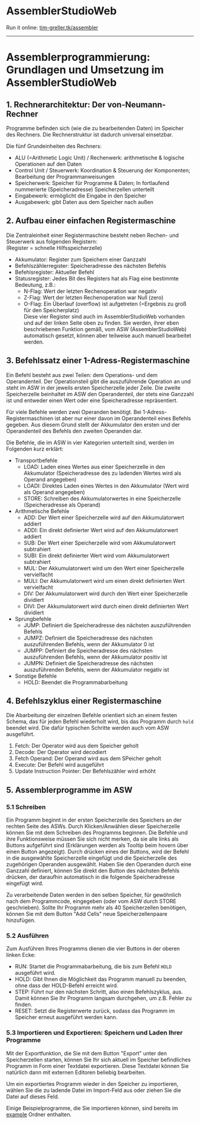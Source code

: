 # AssemblerStudioWeb
Run it online: [tim-greller.tk/assembler](http://tim-greller.tk/assembler/)

_______________

# Assemblerprogrammierung: Grundlagen und Umsetzung im AssemblerStudioWeb

## 1. Rechnerarchitektur: Der von-Neumann-Rechner

Programme befinden sich (wie die zu bearbeitenden Daten) im Speicher des Rechners. Die Rechnerstruktur ist dadurch universal einsetzbar.

Die fünf Grundeinheiten des Rechners:

- ALU (=Arithmetic Logic Unit) / Rechenwerk: arithmetische & logische Operationen auf den Daten
- Control Unit / Steuerwerk: Koordination & Steuerung der Komponenten; Bearbeitung der Programmanweisungen
- Speicherwerk: Speicher für Programme & Daten; In fortlaufend nummerierte (Speicheradresse) Speicherzellen unterteilt
- Eingabewerk: ermöglicht die Eingabe in den Speicher
- Ausgabewerk: gibt Daten aus dem Speicher nach außen

## 2. Aufbau einer einfachen Registermaschine
Die Zentraleinheit einer Registermaschine besteht neben Rechen- und Steuerwerk aus folgenden Registern:  
(Register = schnelle Hilfsspeicherzelle)

- Akkumulator: Register zum Speichern einer Ganzzahl
- Befehlszählerregister: Speicheradresse des nächsten Befehls
- Befehlsregister: Aktueller Befehl
- Statusregister: Jedes Bit des Registers hat als Flag eine bestimmte Bedeutung, z.B.:
    - N-Flag: Wert der letzten Rechenoperation war negativ
    - Z-Flag: Wert der letzten Rechenoperation war Null (zero)
    - O-Flag: Ein Überlauf (overflow) ist aufgetreten (=Ergebnis zu groß für den Speicherplatz)  
Diese vier Register sind auch im AssemblerStudioWeb vorhanden und auf der linken Seite oben zu finden. Sie werden, ihrer eben beschriebenen Funktion gemäß, vom ASW (AssemblerStudioWeb) automatisch gesetzt, können aber teilweise auch manuell bearbeitet werden.


## 3. Befehlssatz einer 1-Adress-Registermaschine

Ein Befehl besteht aus zwei Teilen: dem Operations- und dem Operandenteil. Der Operationsteil gibt die auszuführende Operation an und steht im ASW in der jeweils ersten Speicherzelle jeder Zeile. Die zweite Speicherzelle beinhaltet im ASW den Operandenteil, der stets eine Ganzzahl ist und entweder einen Wert oder eine Speicheradresse repräsentiert.

Für viele Befehle werden zwei Operanden benötigt. Bei 1-Adress-Registermaschinen ist aber nur einer davon im Operandenteil eines Befehls gegeben. Aus diesem Grund stellt der Akkumulator den ersten und der Operandenteil des Befehls den zweiten Operanden dar.

Die Befehle, die im ASW in vier Kategorien unterteilt sind, werden im Folgenden kurz erklärt:

- Transportbefehle
    - LOAD: Laden eines Wertes aus einer Speicherzelle in den Akkumulator (Speicheradresse des zu ladenden Wertes wird als Operand angegeben)
    - LOADI: Direktes Laden eines Wertes in den Akkumulator (Wert wird als Operand angegeben)
    - STORE: Schreiben des Akkumulatorwertes in eine Speicherzelle (Speicheradresse als Operand)
- Arithmetische Befehle
    - ADD: Der Wert einer Speicherzelle wird auf den Akkumulatorwert addiert
    - ADDI: Ein direkt definierter Wert wird auf den Akkumulatorwert addiert
    - SUB: Der Wert einer Speicherzelle wird vom Akkumulatorwert subtrahiert
    - SUBI: Ein direkt definierter Wert wird vom Akkumulatorwert subtrahiert
    - MUL: Der Akkumulatorwert wird um den Wert einer Speicherzelle vervielfacht
    - MULI: Der Akkumulatorwert wird um einen direkt definierten Wert vervielfacht
    - DIV: Der Akkumulatorwert wird durch den Wert einer Speicherzelle dividiert
    - DIVI: Der Akkumulatorwert wird durch einen direkt definierten Wert dividiert
- Sprungbefehle
    - JUMP: Definiert die Speicheradresse des nächsten auszuführenden Befehls
    - JUMPZ: Definiert die Speicheradresse des nächsten auszuführenden Befehls, wenn der Akkumulator 0 ist
    - JUMPP: Definiert die Speicheradresse des nächsten auszuführenden Befehls, wenn der Akkumulator positiv ist
    - JUMPN: Definiert die Speicheradresse des nächsten auszuführenden Befehls, wenn der Akkumulator negativ ist
- Sonstige Befehle
    - HOLD: Beendet die Programmabarbeitung

## 4. Befehlszyklus einer Registermaschine

Die Abarbeitung der einzelnen Befehle orientiert sich an einem festen Schema, das für jeden Befehl wiederholt wird, bis das Programm durch `hold` beendet wird. Die dafür typischen Schritte werden auch vom ASW ausgeführt.

1. Fetch: Der Operator wird aus dem Speicher geholt
2. Decode: Der Operator wird decodiert
3. Fetch Operand: Der Operand wird aus dem SPeicher geholt
4. Execute: Der Befehl wird ausgeführt
5. Update Instruction Pointer: Der Befehlszähler wird erhöht

## 5. Assemblerprogramme im ASW
### 5.1 Schreiben
Ein Programm beginnt in der ersten Speicherzelle des Speichers an der rechten Seite des ASWs. Durch Klicken/Anwählen dieser Speicherzelle können Sie mit dem Schreiben des Programms beginnen. Die Befehle und ihre Funktionsweise müssen Sie sich nicht merken, da sie alle links als Buttons aufgeführt sind (Erklärungen werden als Tooltip beim hovern über einen Button angezeigt). Durch drücken eines der Buttons, wird der Befehl in die ausgewählte Speicherzelle eingefügt und die Speicherzelle des zugehörigen Operanden ausgewählt. Haben Sie den Operanden durch eine Ganzzahl definiert, können Sie direkt den Button des nächsten Befehls drücken, der daraufhin automatisch in die folgende Speicheradresse eingefügt wird.

Zu verarbeitende Daten werden in den selben Speicher, für gewöhnlich nach dem Programmcode, eingegeben (oder vom ASW durch STORE geschrieben). Sollte Ihr Programm mehr als 40 Speicherzellen benötigen, können Sie mit dem Button "Add Cells" neue Speicherzellenpaare hinzufügen.



### 5.2 Ausführen
Zum Ausführen Ihres Programms dienen die vier Buttons in der oberen linken Ecke:

- RUN: Startet die Programmabarbeitung, die bis zum Befehl `HOLD` ausgeführt wird.
- HOLD: Gibt Ihnen die Möglichkeit das Programm manuell zu beenden, ohne dass der HOLD-Befehl erreicht wird.
- STEP: Führt nur den nächsten Schritt, also einen Befehlszyklus, aus. Damit können Sie Ihr Programm langsam durchgehen, um z.B. Fehler zu finden.
- RESET: Setzt die Registerwerte zurück, sodass das Programm im Speicher erneut ausgeführt werden kann.

### 5.3 Importieren und Exportieren: Speichern und Laden Ihrer Programme
Mit der Exportfunktion, die Sie mit dem Button "Export" unter den Speicherzellen starten, können Sie Ihr sich aktuell im Speicher befindliches Programm in Form einer Textdatei exportieren. Diese Textdatei können Sie natürlich dann mit externen Editoren beliebig bearbeiten.

Um ein exportiertes Programm wieder in den Speicher zu importieren, wählen Sie die zu ladende Datei im Import-Feld aus oder ziehen Sie die Datei auf dieses Feld.

Einige Beispielprogramme, die Sie importieren können, sind bereits im [example](/example) Ordner enthalten.
